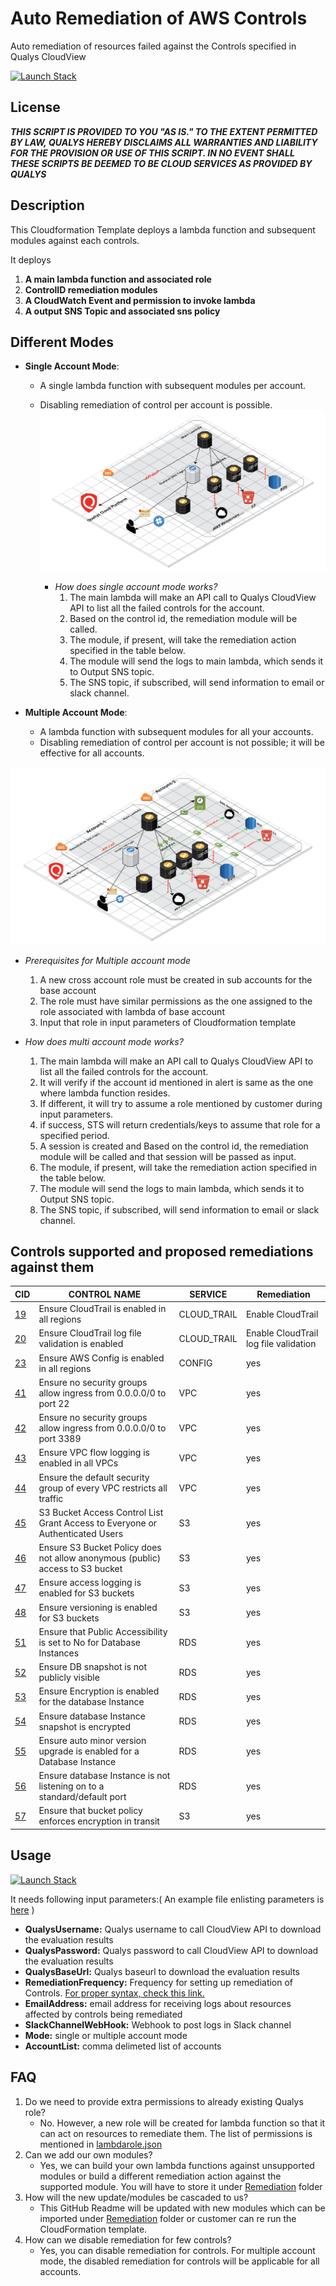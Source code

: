# Auto Remediation of AWS Controls
Auto remediation of resources failed against the Controls specified in Qualys CloudView

[![Launch Stack](https://cdn.rawgit.com/buildkite/cloudformation-launch-stack-button-svg/master/launch-stack.svg)](https://console.aws.amazon.com/cloudformation/home#/stacks/new?stackName=QualysRemediation&templateURL=https://s3.amazonaws.com/my-great-stack.json)

## License
_**THIS SCRIPT IS PROVIDED TO YOU "AS IS."  TO THE EXTENT PERMITTED BY LAW, QUALYS HEREBY DISCLAIMS ALL WARRANTIES AND LIABILITY FOR THE PROVISION OR USE OF THIS SCRIPT.  IN NO EVENT SHALL THESE SCRIPTS BE DEEMED TO BE CLOUD SERVICES AS PROVIDED BY QUALYS**_

## Description
This Cloudformation Template deploys a lambda function and subsequent modules against each controls.

It deploys

1. **A main lambda function and associated role** 
2. **ControlID remediation modules**
3. **A CloudWatch Event and permission to invoke lambda**
4. **A output SNS Topic and associated sns policy**

## Different Modes

* **Single Account Mode**: 
   * A single lambda function with subsequent modules per account. 
   * Disabling remediation of control per account is possible.
![](/Images/RemediationSingleAccountModeV2.png?raw=true)

      * _How does single account mode works?_
        1. The main lambda  will make an API call to Qualys CloudView API to list all the failed controls for the account.
        2. Based on the control id, the remediation module will be called.
        3. The module, if present, will take the remediation action specified in the table below.
        4. The module will send the logs to main lambda, which sends it to Output SNS topic.
        5. The SNS topic, if subscribed, will send information to email or slack channel.

* **Multiple Account Mode**: 
  * A lambda function with subsequent modules for all your accounts. 
  * Disabling remediation of control per account is not possible; it will be effective for all accounts.
 
![Images](/Images/RemediationMultiAccountModeV2.png?raw=true)

   * _Prerequisites for Multiple account mode_
      1. A new cross account role must be created in sub accounts for the base account
      2. The role must have similar permissions as the one assigned to the role associated with lambda of base account
      3. Input that role in input parameters of Cloudformation template
  
   * _How does multi account mode works?_

        1. The main lambda  will make an API call to Qualys CloudView API to list all the failed controls for the account.
        2. It will verify if the account id mentioned in alert is same as the one where lambda function resides.
        3. If different, it will try to assume a role mentioned by customer during input parameters.
        4. if success, STS will return credentials/keys to assume that role for a specified period.
        5. A session is created and Based on the control id, the remediation module will be called and that session will be passed as           input.
        6. The module, if present, will take the remediation action specified in the table below.
        7. The module will send the logs to main lambda, which sends it to Output SNS topic.
        8. The SNS topic, if subscribed, will send information to email or slack channel.

## Controls supported and proposed remediations against them
CID	|	CONTROL NAME	|	SERVICE	|	Remediation|
----| --------------|---------|------------|
[19](/Remediation/19.py)	|	 Ensure CloudTrail is enabled in all regions 	|	CLOUD_TRAIL	|	Enable CloudTrail |
[20](/Remediation/20.py)	|	Ensure CloudTrail log file validation is enabled	|	CLOUD_TRAIL	|	Enable CloudTrail log file validation |
[23](/Remediation/23.py)	|	Ensure AWS Config is enabled in all regions	|	CONFIG	|	yes |
[41](/Remediation/41.py)	|	Ensure no security groups allow ingress from 0.0.0.0/0 to port 22	|	VPC	|	yes |
[42](/Remediation/42.py)	|	Ensure no security groups allow ingress from 0.0.0.0/0 to port 3389	|	VPC	|	yes |
[43](/Remediation/43.py)	|	Ensure VPC flow logging is enabled in all VPCs	|	VPC	|	yes |
[44](/Remediation/44.py)	|	Ensure the default security group of every VPC restricts all traffic	|	VPC	|	yes |
[45](/Remediation/45.py)	|	S3 Bucket Access Control List Grant Access to Everyone or Authenticated Users	|	S3	|	yes |
[46](/Remediation/46.py)	|	Ensure S3 Bucket Policy does not allow anonymous (public) access to S3 bucket	|	S3	|	yes |
[47](/Remediation/47.py)	|	Ensure access logging is enabled for S3 buckets	|	S3	|	yes |
[48](/Remediation/48.py)	|	Ensure versioning is enabled for S3 buckets	|	S3	|	yes |
[51](/Remediation/51.py)	|	Ensure that Public Accessibility is set to No for Database Instances	|	RDS	|	yes |
[52](/Remediation/52.py)	|	Ensure DB snapshot is not publicly visible	|	RDS	|	yes |
[53](/Remediation/53.py)	|	Ensure Encryption is enabled for the database Instance	|	RDS	|	yes |
[54](/Remediation/54.py)	|	Ensure database Instance snapshot is encrypted	|	RDS	|	yes |
[55](/Remediation/55.py)	|	Ensure auto minor version upgrade is enabled for a Database Instance	|	RDS	|	yes |
[56](/Remediation/56.py)	|	Ensure database Instance is not listening on to a standard/default port	|	RDS	|	yes |
[57](/Remediation/57.py)	|	Ensure that bucket policy enforces encryption in transit	|	S3	|	yes |

## Usage
[![Launch Stack](https://cdn.rawgit.com/buildkite/cloudformation-launch-stack-button-svg/master/launch-stack.svg)](https://console.aws.amazon.com/cloudformation/home#/stacks/new?stackName=QualysRemediation&templateURL=https://s3.amazonaws.com/my-great-stack.json)

It needs following input parameters:( An example file enlisting parameters is [here](/Config/parameters.json) )

* **QualysUsername:** Qualys username to call CloudView API to download the evaluation results
* **QualysPassword:** Qualys password to call CloudView API to download the evaluation results
* **QualysBaseUrl:** Qualys baseurl to download the evaluation results
* **RemediationFrequency:** Frequency for setting up remediation of Controls. [For proper syntax, check this link.](https://docs.aws.amazon.com/lambda/latest/dg/tutorial-scheduled-events-schedule-expressions.html)
* **EmailAddress:** email address for receiving logs about resources affected by controls being remediated
* **SlackChannelWebHook:** Webhook to post logs in Slack channel
* **Mode:** single or multiple account mode
* **AccountList:** comma delimeted list of accounts



## FAQ
1. Do we need to provide extra permissions to already existing Qualys role?
    * No. However, a new role will be created for lambda function so that it can act on resources to remediate them. The list of permissions is mentioned in [lambdarole.json](/Config/lambdarole.json)
2. Can we add our own modules?
    * Yes, we can build your own lambda functions against unsupported modules or build a different remediation action against the supported module. You will have to store it under [Remediation](/Remediation) folder
3. How will the new update/modules be cascaded to us?
    * This GitHub Readme will be updated with new modules which can be imported under [Remediation](/Remediation) folder or customer can re run the CloudFormation template.
4. How can we disable remediation for few controls?
    * Yes, you can disable remediation for controls. For multiple account mode, the disabled remediation for controls will be applicable for all accounts.
